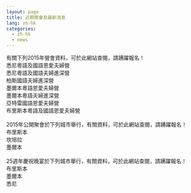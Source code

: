 ```yaml
---
layout: page
title: 近期聚會及最新消息
lang: zh-hk
categories: 
  - zh-hk
  - news
--- 
```

有關下列2015年營會資料，可於此網站查閱，請踴躍報名！<br>
悉尼粵語及國語恩愛夫婦營<br>
悉尼粵語及國語夫婦進深營<br>
柏斯國語夫婦進深營<br>
墨爾本粵語恩愛夫婦營<br>
墨爾本粵語夫婦進深營<br>
亞特雷國語恩愛夫婦營<br>
布里斯本粵語及國語恩愛夫婦營<br>
<br>
2015年公開聚會於下列城市舉行，有關資料，可於此網站查閱，請踴躍報名！<br>
布里斯本<br>
坎培拉<br>
墨爾本<br>
<br>
25週年慶祝晚宴於下列城市舉行，有關資料，可於此網站查閱，請踴躍報名！<br>
布里斯本<br>
墨爾本<br> 
悉尼 
